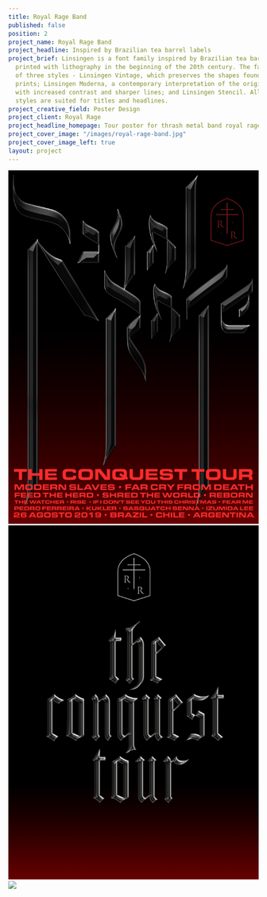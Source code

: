 ```yaml
---
title: Royal Rage Band
published: false
position: 2
project_name: Royal Rage Band
project_headline: Inspired by Brazilian tea barrel labels
project_brief: Linsingen is a font family inspired by Brazilian tea barrel labels
  printed with lithography in the beginning of the 20th century. The family consists
  of three styles - Linsingen Vintage, which preserves the shapes found in the original
  prints; Linsingen Moderna, a contemporary interpretation of the original shapes,
  with increased contrast and sharper lines; and Linsingen Stencil. All of the three
  styles are suited for titles and headlines.
project_creative_field: Poster Design
project_client: Royal Rage
project_headline_homepage: Tour poster for thrash metal band royal rage
project_cover_image: "/images/royal-rage-band.jpg"
project_cover_image_left: true
layout: project
---
```


![](/images/royal_rage_band/royal5b.jpg)
![](/images/royal_rage_band/royal6b.jpg)
![](/images/royal_rage_band/royal2c.jpg)
